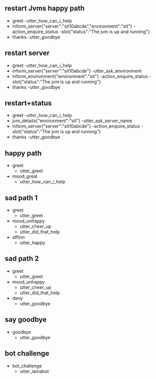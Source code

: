 ## restart Jvms happy path
* greet
  -utter_how_can_i_help
* inform_server{"server":"sit10abcde","environment":"sit"}
  -action_enquire_status
  -slot{"status":"The jvm is up and running"}
* thanks
  -utter_goodbye

## restart server
* greet
  -utter_how_can_i_help
* inform_server{"server":"sit10abcde"}
  -utter_ask_environment
* inform_environment{"environment":"sit"}
  -action_enquire_status
  -slot{"status":"The jvm is up and running"}
* thanks
  -utter_goodbye 

## restart+status
* greet
  -utter_how_can_i_help
* jvm_details{"environment":"sit"}
  -utter_ask_server_name
* inform_server{"server":"sit10abcde"}
  -action_enquire_status
  -slot{"status":"The jvm is up and running"}
* thanks
  -utter_goodbye

## happy path
* greet
  - utter_greet
* mood_great
  - utter_how_can_i_help

## sad path 1
* greet
  - utter_greet
* mood_unhappy
  - utter_cheer_up
  - utter_did_that_help
* affirm
  - utter_happy

## sad path 2
* greet
  - utter_greet
* mood_unhappy
  - utter_cheer_up
  - utter_did_that_help
* deny
  - utter_goodbye

## say goodbye
* goodbye
  - utter_goodbye

## bot challenge
* bot_challenge
  - utter_iamabot
